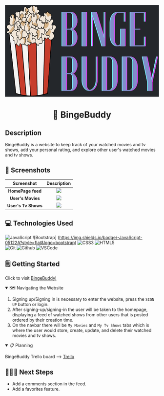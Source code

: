<div align="center" id="banner">
    <img width="600" height="300" alt="BingeBuddy banner" src="/public/images/brand.png">
</div>

<div align="center" id="header">

# 🍿 BingeBuddy

</div>

## Description

BingeBuddy is a website to keep track of your watched movies and tv shows, add your personal rating, and explore other user's watched movies and tv shows. 

## 📸 Screenshots

|      Screenshot       |                      Description                      |
| :-------------------: | :---------------------------------------------------: |
| **HomePage feed**  | <img src="/public/images/feed.png" width="300"> |
| **User's Movies** |    <img src="/public/images/movies.png" width="300">    |
|    **User's Tv Shows**     |    <img src="/public/images/tvshows.png" width="300">     |

## 💻 Technologies Used

![JavaScript](https://img.shields.io/badge/-JavaScript-05122A?style=flat&logo=javascript)
![Bootstrap] (https://img.shields.io/badge/-JavaScript-05122A?style=flat&logo=bootstrap)
![CSS3](https://img.shields.io/badge/-CSS_Grid-05122A?style=flat&logo=css3)
![HTML5](https://img.shields.io/badge/-HTML5-05122A?style=flat&logo=html5)  
![Git](https://img.shields.io/badge/-Git-05122A?style=flat&logo=git)
![Github](https://img.shields.io/badge/-GitHub-05122A?style=flat&logo=github)
![VSCode](https://img.shields.io/badge/-VS_Code-05122A?style=flat&logo=visualstudio)

## 🗒️ Getting Started

Click to visit [BingeBuddy!][link]

[link]: https://bingebuddy-399b56416df0.herokuapp.com/

<details open>
<summary> 🗺️ Navigating the Website</summary>

1. Signing up/Signing in is necessary to enter the website, press the `SIGN UP` button or login. 
2. After signing-up/signing-in the user will be taken to the homepage, displaying a feed of watched shows from other users that is posted ordered by their creation time.
3. On the navbar there will be `My Movies` and `My Tv Shows` tabs which is where the user would store, create, update, and delete their watched movies and tv shows.

</details>

<details open>
<summary>📋 Planning</summary>

BingeBuddy Trello board --> [Trello][trello-link]

[trello-link]: https://trello.com/b/rd9NKTX7/project-2

</details>

## 🚶🏻‍➡️ Next Steps

- Add a comments section in the feed.
- Add a favorites feature.

